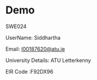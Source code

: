 # Demo

SWE024

UserName: Siddhartha

Email: l00187620@atu.ie

University Details: ATU Letterkenny

EIR Code :F92DX96